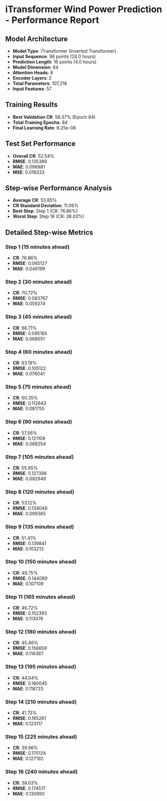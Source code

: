 
# iTransformer Wind Power Prediction - Performance Report

## Model Architecture
- **Model Type**: iTransformer (Inverted Transformer)
- **Input Sequence**: 96 points (24.0 hours)
- **Prediction Length**: 16 points (4.0 hours)
- **Model Dimension**: 64
- **Attention Heads**: 8
- **Encoder Layers**: 2
- **Total Parameters**: 107,216
- **Input Features**: 57

## Training Results
- **Best Validation CR**: 58.37% (Epoch 84)
- **Total Training Epochs**: 84
- **Final Learning Rate**: 6.25e-06

## Test Set Performance
- **Overall CR**: 52.54%
- **RMSE**: 0.135399
- **MAE**: 0.096981
- **MSE**: 0.018333

## Step-wise Performance Analysis
- **Average CR**: 53.85%
- **CR Standard Deviation**: 11.06%
- **Best Step**: Step 1 (CR: 76.86%)
- **Worst Step**: Step 16 (CR: 38.03%)

## Detailed Step-wise Metrics

### Step 1 (15 minutes ahead)
- **CR**: 76.86%
- **RMSE**: 0.065127
- **MAE**: 0.046199

### Step 2 (30 minutes ahead)
- **CR**: 70.72%
- **RMSE**: 0.083767
- **MAE**: 0.059274

### Step 3 (45 minutes ahead)
- **CR**: 66.71%
- **RMSE**: 0.095165
- **MAE**: 0.068051

### Step 4 (60 minutes ahead)
- **CR**: 63.19%
- **RMSE**: 0.105122
- **MAE**: 0.076041

### Step 5 (75 minutes ahead)
- **CR**: 60.35%
- **RMSE**: 0.112643
- **MAE**: 0.081755

### Step 6 (90 minutes ahead)
- **CR**: 57.56%
- **RMSE**: 0.121109
- **MAE**: 0.088254

### Step 7 (105 minutes ahead)
- **CR**: 55.95%
- **RMSE**: 0.127396
- **MAE**: 0.092949

### Step 8 (120 minutes ahead)
- **CR**: 53.12%
- **RMSE**: 0.134049
- **MAE**: 0.099365

### Step 9 (135 minutes ahead)
- **CR**: 51.41%
- **RMSE**: 0.139841
- **MAE**: 0.103213

### Step 10 (150 minutes ahead)
- **CR**: 49.75%
- **RMSE**: 0.144089
- **MAE**: 0.107109

### Step 11 (165 minutes ahead)
- **CR**: 46.72%
- **RMSE**: 0.152393
- **MAE**: 0.113076

### Step 12 (180 minutes ahead)
- **CR**: 45.46%
- **RMSE**: 0.156659
- **MAE**: 0.116387

### Step 13 (195 minutes ahead)
- **CR**: 44.04%
- **RMSE**: 0.160045
- **MAE**: 0.118723

### Step 14 (210 minutes ahead)
- **CR**: 41.73%
- **RMSE**: 0.165261
- **MAE**: 0.123117

### Step 15 (225 minutes ahead)
- **CR**: 39.96%
- **RMSE**: 0.170124
- **MAE**: 0.127192

### Step 16 (240 minutes ahead)
- **CR**: 38.03%
- **RMSE**: 0.174517
- **MAE**: 0.130993
